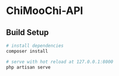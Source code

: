 # ChiMooChi-API

## Build Setup

``` bash
# install dependencies
composer install

# serve with hot reload at 127.0.0.1:8000
php artisan serve

```
